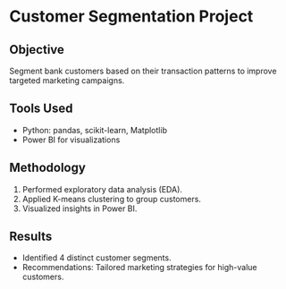 # Customer Segmentation Project
## Objective
Segment bank customers based on their transaction patterns to improve targeted marketing campaigns.

## Tools Used
- Python: pandas, scikit-learn, Matplotlib
- Power BI for visualizations

## Methodology
1. Performed exploratory data analysis (EDA).
2. Applied K-means clustering to group customers.
3. Visualized insights in Power BI.

## Results
- Identified 4 distinct customer segments.
- Recommendations: Tailored marketing strategies for high-value customers.
